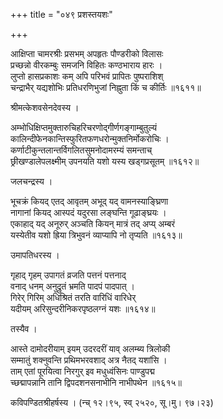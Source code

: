 +++
title = "०४९ प्रशस्तयशः"

+++


आक्षिप्ता चामरश्रीः प्रसभम् अपहृतः पौण्डरीको विलासः   
प्रच्छन्नो वीरकम्बुः समजनि विहितः कण्ठभाराय हारः ।  
लुप्तो हासप्रकाशः कम् अपि परिभवं प्रापितः पुष्पराशिश्  
चन्द्राभैर् यद्यशोभिः प्रतिधरणिभुजां निह्नुता किं च कीर्तिः ॥१६११॥  


श्रीमत्केशवसेनदेवस्य ।   


अम्भोधिक्षिप्तमुक्तारुचिहरिचरणोद्गीर्णगङ्गाम्बुतुल्यं   
कालिन्दीफेनकान्तिस्फुरितफणधरोन्मुक्तनिर्मोकरोचिः ।  
कर्णाटीकुन्तलान्तर्विगलितसुमनोदामरम्यं समन्ताच्   
छ्रीखण्डालेपलक्ष्मीम् उपनयति यशो यस्य खड्गप्रसूतम् ॥१६१२॥  


जलचन्द्रस्य ।  


भूचक्रं कियद् एतद् आवृतम् अभूद् यद् वामनस्याङ्घ्रिणा  
नागानां कियद् आस्पदं यदुरसा लङ्घन्ति गूढाङ्घ्रयः ।  
एकाहाद् यद् अनूरुर् अञ्चति कियन् मात्रं तद् अप्य् अम्बरं  
यस्येतीव यशो ह्रिया त्रिभुवनं व्याप्यापि नो तृप्यति ॥१६१३॥  


उमापतिधरस्य ।  


गृहाद् गृहम् उपागतं व्रजति पत्तनं पत्तनाद्  
वनाद् धनम् अनुद्रुतं भ्रमति पादपं पादपात् ।  
गिरेर् गिरिम् अधिश्रितं तरति वारिधिं वारिधेर्  
यदीयम् अरिसुन्दरीनिकरपृष्ठलग्नं यशः ॥१६१४॥  


तस्यैव ।  


आस्ते दामोदरीयाम् इयम् उदरदरीं याव् अलम्ब्य त्रिलोकी  
सम्मातुं शक्नुवन्ति प्रथिमभरवशाद् अत्र नैतद् यशांसि ।  
ताम् एतां पूरयित्वा निरगुर् इव मधुध्वंसिनः पाण्डुपद्म  
च्छद्मापन्नानि तानि द्विपदशनसनाभीनि नाभीपथेन ॥१६१५॥  


कविपण्डितश्रीहर्षस्य । (न्च् १२।९५, स्व् २५२०, सू।मु। ९७।२३)  

